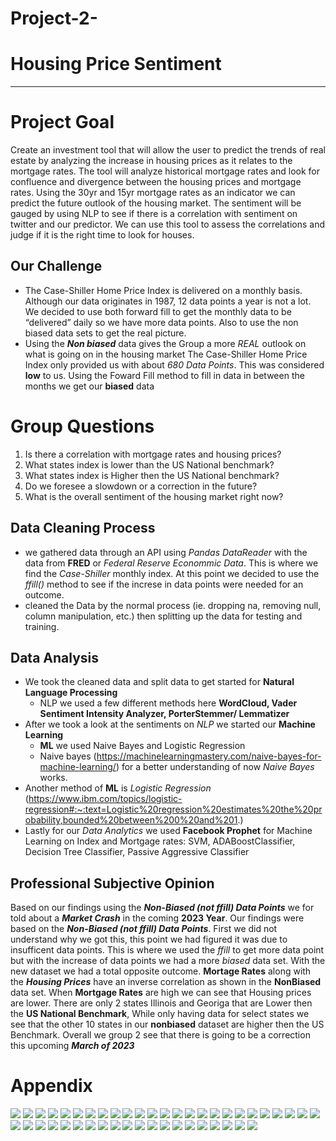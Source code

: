 # Project-2-
# Housing Price Sentiment
_________

# Project Goal 
Create an investment tool that will allow the user to predict the trends of real estate by analyzing the increase in housing prices as it relates to the mortgage rates. The tool will analyze historical mortgage rates and look for confluence and divergence between the housing prices and mortgage rates. Using the 30yr and 15yr mortgage rates as an indicator we can predict the future outlook of the housing market. The sentiment will be gauged by using NLP to see if there is a correlation with sentiment on twitter and our predictor. We can use this tool to assess the correlations and judge if it is the right time to look for houses.

## **Our Challenge**
- The Case-Shiller Home Price Index is delivered on a monthly basis. Although our data originates in 1987, 12 data points a year is not a lot. We decided to use both forward fill to get the monthly data to be “delivered” daily so we have more data points. Also to use the non biased data sets to get the real picture. 
- Using the ***Non biased*** data gives the Group a more _REAL_ outlook on what is going on in the housing market The Case-Shiller Home Price Index only provided us with about _680 Data Points_. This was considered **low** to us. Using the Foward Fill method to fill in data in between the months we get our **biased** data

# Group Questions
1. Is there a correlation with mortgage rates and housing prices?
2. What states index is lower than the US National benchmark?
3. What states index is Higher then the US National benchmark?
4. Do we foresee a slowdown or a correction in the future?
5. What is the overall sentiment of the housing market right now?

## Data Cleaning Process 

- we gathered data through an API using _Pandas DataReader_ with the data from **FRED** or _Federal Reserve Econommic Data_. This is where we find the *Case-Shiller* monthly index. At this point we decided to use the _ffill()_ method to see if the increse in data points were needed for an outcome. 
- cleaned the Data by the normal process (ie. dropping na, removing null, column manipulation, etc.) then splitting up the data for testing and training.

## Data Analysis

- We took the cleaned data and split data to get started for **Natural Language Processing** 
  - NLP we used a few different methods here **WordCloud, Vader Sentiment Intensity Analyzer, PorterStemmer/ Lemmatizer**
- After we took a look at the sentiments on _NLP_ we started our **Machine Learning**
   - **ML** we used Naive Bayes and Logistic Regression 
   - Naive bayes (https://machinelearningmastery.com/naive-bayes-for-machine-learning/) for a better understanding of now _Naive Bayes_ works.
- Another method of **ML** is _Logistic Regression_ (https://www.ibm.com/topics/logistic-regression#:~:text=Logistic%20regression%20estimates%20the%20probability,bounded%20between%200%20and%201.)
- Lastly for our _Data Analytics_ we used **Facebook Prophet** for Machine Learning on Index and Mortgage rates: SVM, ADABoostClassifier, Decision Tree Classifier, Passive Aggressive Classifier

## Professional Subjective Opinion
Based on our findings using the ***Non-Biased (not ffill) Data Points*** we for told about a ***Market Crash*** in the coming **2023 Year**.
Our findings were based on the ***Non-Biased (not ffill) Data Points***. First we did not understand why we got this, this point we had figured it was due to insufficent data points. This is where we used the _ffill_ to get more data point but with the increase of data points we had a more _biased_ data set. With the new dataset we had a total opposite outcome.
**Mortage Rates** along with the ___Housing Prices___ have an inverse correlation as shown in the **NonBiased** data set. When __Mortgage Rates__ are high we can see that Housing prices are lower.
There are only 2 states Illinois and Georiga that are Lower then the **US National Benchmark**, While only having data for select states we see that the other 10 states in our **nonbiased** dataset are higher then the US Benchmark. Overall we group 2 see that there is going to be a correction this upcoming ***March of 2023*** 




# Appendix

![](https://github.com/RichieGarafola/Project2_Housing_Price_Sentiment_Advisor/blob/main/Project%202/images/NONbiased_ny_prophet_prediction.PNG)
![](https://github.com/RichieGarafola/Project2_Housing_Price_Sentiment_Advisor/blob/main/Project%202/images/all_states_index.PNG)
![](https://github.com/RichieGarafola/Project2_Housing_Price_Sentiment_Advisor/blob/main/Project%202/images/biased__ada.PNG)
![](https://github.com/RichieGarafola/Project2_Housing_Price_Sentiment_Advisor/blob/main/Project%202/images/biased__ada_classification_report.PNG)
![](https://github.com/RichieGarafola/Project2_Housing_Price_Sentiment_Advisor/blob/main/Project%202/images/biased__decision_tree.PNG)
![](https://github.com/RichieGarafola/Project2_Housing_Price_Sentiment_Advisor/blob/main/Project%202/images/biased__lr_classification_report.PNG)
![](https://github.com/RichieGarafola/Project2_Housing_Price_Sentiment_Advisor/blob/main/Project%202/images/biased_mortgage15_forecast.PNG)
![](https://github.com/RichieGarafola/Project2_Housing_Price_Sentiment_Advisor/blob/main/Project%202/images/biased_mortgage30_forecast.PNG)
![](https://github.com/RichieGarafola/Project2_Housing_Price_Sentiment_Advisor/blob/main/Project%202/images/biased_ny_forecast.PNG)
![](https://github.com/RichieGarafola/Project2_Housing_Price_Sentiment_Advisor/blob/main/Project%202/images/biased_ny_prophet_prediction.PNG)
![](https://github.com/RichieGarafola/Project2_Housing_Price_Sentiment_Advisor/blob/main/Project%202/images/biased_passive_aggressive_classification_report.PNG)
![](https://github.com/RichieGarafola/Project2_Housing_Price_Sentiment_Advisor/blob/main/Project%202/images/biased_passive_aggressive_train_test_scores.PNG)
![](https://github.com/RichieGarafola/Project2_Housing_Price_Sentiment_Advisor/blob/main/Project%202/images/biased_usa_forecast.PNG)
![](https://github.com/RichieGarafola/Project2_Housing_Price_Sentiment_Advisor/blob/main/Project%202/images/biased_usa_prophet_prediction.PNG)
![](https://github.com/RichieGarafola/Project2_Housing_Price_Sentiment_Advisor/blob/main/Project%202/images/ca_vs_us_index.PNG)
![](https://github.com/RichieGarafola/Project2_Housing_Price_Sentiment_Advisor/blob/main/Project%202/images/data_cleaning.PNG)
![](https://github.com/RichieGarafola/Project2_Housing_Price_Sentiment_Advisor/blob/main/Project%202/images/fbprophet.PNG)
![](https://github.com/RichieGarafola/Project2_Housing_Price_Sentiment_Advisor/blob/main/Project%202/images/georgia_vs_us_index.PNG)
![](https://github.com/RichieGarafola/Project2_Housing_Price_Sentiment_Advisor/blob/main/Project%202/images/housingmarket_mortgagerates_wordcloud.PNG)
![](https://github.com/RichieGarafola/Project2_Housing_Price_Sentiment_Advisor/blob/main/Project%202/images/keras-tensorflow.JPG)
![](https://github.com/RichieGarafola/Project2_Housing_Price_Sentiment_Advisor/blob/main/Project%202/images/linear_sequence_15year.PNG)
![](https://github.com/RichieGarafola/Project2_Housing_Price_Sentiment_Advisor/blob/main/Project%202/images/linear_sequence_30year.PNG)
![](https://github.com/RichieGarafola/Project2_Housing_Price_Sentiment_Advisor/blob/main/Project%202/images/logistic_regression_twitter%20sentiment.PNG)
![](https://github.com/RichieGarafola/Project2_Housing_Price_Sentiment_Advisor/blob/main/Project%202/images/more_expensie_than_us_index.PNG)
![](https://github.com/RichieGarafola/Project2_Housing_Price_Sentiment_Advisor/blob/main/Project%202/images/naive_bayes_complementNB_twitter%20sentiment.PNG)
![](https://github.com/RichieGarafola/Project2_Housing_Price_Sentiment_Advisor/blob/main/Project%202/images/naive_bayes_multinominalNB_twitter%20sentiment.PNG)
![](https://github.com/RichieGarafola/Project2_Housing_Price_Sentiment_Advisor/blob/main/Project%202/images/nltk.PNG)
![](https://github.com/RichieGarafola/Project2_Housing_Price_Sentiment_Advisor/blob/main/Project%202/images/non_biased_passive_aggressive_classification_report.PNG)
![](https://github.com/RichieGarafola/Project2_Housing_Price_Sentiment_Advisor/blob/main/Project%202/images/non_biased_passive_aggressive_train_test_scores.PNG)
![](https://github.com/RichieGarafola/Project2_Housing_Price_Sentiment_Advisor/blob/main/Project%202/images/nonbiased__ada.PNG)
![](https://github.com/RichieGarafola/Project2_Housing_Price_Sentiment_Advisor/blob/main/Project%202/images/nonbiased__ada_classification_report.PNG)
![](https://github.com/RichieGarafola/Project2_Housing_Price_Sentiment_Advisor/blob/main/Project%202/images/nonbiased__decision_tree.PNG)
![](https://github.com/RichieGarafola/Project2_Housing_Price_Sentiment_Advisor/blob/main/Project%202/images/nonbiased__lr_classification_report.PNG)
![](https://github.com/RichieGarafola/Project2_Housing_Price_Sentiment_Advisor/blob/main/Project%202/images/nonbiased_mortgage15_forecast.PNG)
![](https://github.com/RichieGarafola/Project2_Housing_Price_Sentiment_Advisor/blob/main/Project%202/images/nonbiased_mortgage30_forecast.PNG)
![](https://github.com/RichieGarafola/Project2_Housing_Price_Sentiment_Advisor/blob/main/Project%202/images/nonbiased_ny_forecast.PNG)
![](https://github.com/RichieGarafola/Project2_Housing_Price_Sentiment_Advisor/blob/main/Project%202/images/nonbiased_svm.PNG)
![](https://github.com/RichieGarafola/Project2_Housing_Price_Sentiment_Advisor/blob/main/Project%202/images/nonbiased_svm_classification_report.PNG)
![](https://github.com/RichieGarafola/Project2_Housing_Price_Sentiment_Advisor/blob/main/Project%202/images/nonbiased_usa_forecast.PNG)
![](https://github.com/RichieGarafola/Project2_Housing_Price_Sentiment_Advisor/blob/main/Project%202/images/ny_vs_us_index.PNG)
![](https://github.com/RichieGarafola/Project2_Housing_Price_Sentiment_Advisor/blob/main/Project%202/images/prophet.PNG)
![](https://github.com/RichieGarafola/Project2_Housing_Price_Sentiment_Advisor/blob/main/Project%202/images/sentiment_analysis_piechart.PNG)
![](https://github.com/RichieGarafola/Project2_Housing_Price_Sentiment_Advisor/blob/main/Project%202/images/sklearn.PNG)
![](https://github.com/RichieGarafola/Project2_Housing_Price_Sentiment_Advisor/blob/main/Project%202/images/stock_houses.JPG)
![](https://github.com/RichieGarafola/Project2_Housing_Price_Sentiment_Advisor/blob/main/Project%202/images/usa_index_forecast.PNG)
    
    
